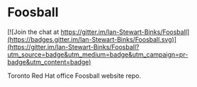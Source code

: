 # Foosball

[![Join the chat at https://gitter.im/Ian-Stewart-Binks/Foosball](https://badges.gitter.im/Ian-Stewart-Binks/Foosball.svg)](https://gitter.im/Ian-Stewart-Binks/Foosball?utm_source=badge&utm_medium=badge&utm_campaign=pr-badge&utm_content=badge)

Toronto Red Hat office Foosball website repo.

